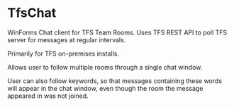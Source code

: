 # TfsChat
WinForms Chat client for TFS Team Rooms. Uses TFS REST API to poll TFS server for messages at regular intervals.

Primarily for TFS on-premises installs.

Allows user to follow multiple rooms through a single chat window.

User can also follow keywords, so that messages containing these words will appear in the chat window, 
even though the room the message appeared in was not joined.

